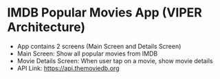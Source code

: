# IMDB Popular Movies App (VIPER Architecture)

* App contains 2 screens (Main Screen and Details Screen)
* Main Screen: Show all popular movies from IMDB
* Movie Details Screen: When user tap on a movie, show movie details
* API Link: https://api.themoviedb.org